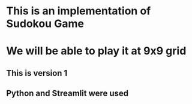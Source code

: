 # This is an implementation of Sudokou Game

# We will be able to play it at 9x9 grid

## This is version 1

## Python and Streamlit were used
